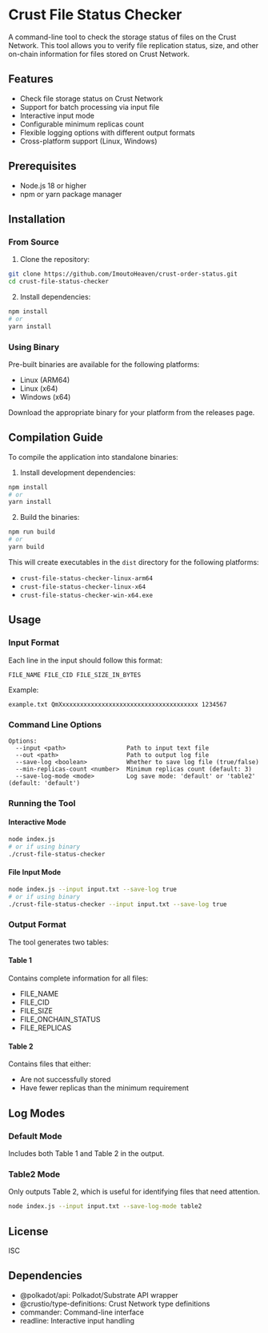 # Crust File Status Checker

A command-line tool to check the storage status of files on the Crust Network. This tool allows you to verify file replication status, size, and other on-chain information for files stored on Crust Network.

## Features

- Check file storage status on Crust Network
- Support for batch processing via input file
- Interactive input mode
- Configurable minimum replicas count
- Flexible logging options with different output formats
- Cross-platform support (Linux, Windows)

## Prerequisites

- Node.js 18 or higher
- npm or yarn package manager

## Installation

### From Source

1. Clone the repository:
```bash
git clone https://github.com/ImoutoHeaven/crust-order-status.git
cd crust-file-status-checker
```

2. Install dependencies:
```bash
npm install
# or
yarn install
```

### Using Binary

Pre-built binaries are available for the following platforms:
- Linux (ARM64)
- Linux (x64)
- Windows (x64)

Download the appropriate binary for your platform from the releases page.

## Compilation Guide

To compile the application into standalone binaries:

1. Install development dependencies:
```bash
npm install
# or
yarn install
```

2. Build the binaries:
```bash
npm run build
# or
yarn build
```

This will create executables in the `dist` directory for the following platforms:
- `crust-file-status-checker-linux-arm64`
- `crust-file-status-checker-linux-x64`
- `crust-file-status-checker-win-x64.exe`

## Usage

### Input Format

Each line in the input should follow this format:
```
FILE_NAME FILE_CID FILE_SIZE_IN_BYTES
```

Example:
```
example.txt QmXxxxxxxxxxxxxxxxxxxxxxxxxxxxxxxxxxxxxxx 1234567
```

### Command Line Options

```
Options:
  --input <path>                 Path to input text file
  --out <path>                   Path to output log file
  --save-log <boolean>           Whether to save log file (true/false)
  --min-replicas-count <number>  Minimum replicas count (default: 3)
  --save-log-mode <mode>         Log save mode: 'default' or 'table2' (default: 'default')
```

### Running the Tool

#### Interactive Mode
```bash
node index.js
# or if using binary
./crust-file-status-checker
```

#### File Input Mode
```bash
node index.js --input input.txt --save-log true
# or if using binary
./crust-file-status-checker --input input.txt --save-log true
```

### Output Format

The tool generates two tables:

#### Table 1
Contains complete information for all files:
- FILE_NAME
- FILE_CID
- FILE_SIZE
- FILE_ONCHAIN_STATUS
- FILE_REPLICAS

#### Table 2
Contains files that either:
- Are not successfully stored
- Have fewer replicas than the minimum requirement

## Log Modes

### Default Mode
Includes both Table 1 and Table 2 in the output.

### Table2 Mode
Only outputs Table 2, which is useful for identifying files that need attention.
```bash
node index.js --input input.txt --save-log-mode table2
```

## License

ISC

## Dependencies

- @polkadot/api: Polkadot/Substrate API wrapper
- @crustio/type-definitions: Crust Network type definitions
- commander: Command-line interface
- readline: Interactive input handling
